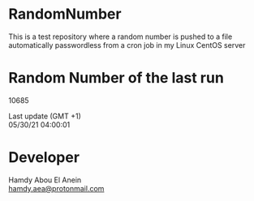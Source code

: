 # RandomNumber    
This is a test repository where a random number is pushed to a file automatically passwordless from a cron job in my Linux CentOS server    
# Random Number of the last run   
10685
      
Last update (GMT +1)    
05/30/21 04:00:01
# Developer    
Hamdy Abou El Anein   
hamdy.aea@protonmail.com
